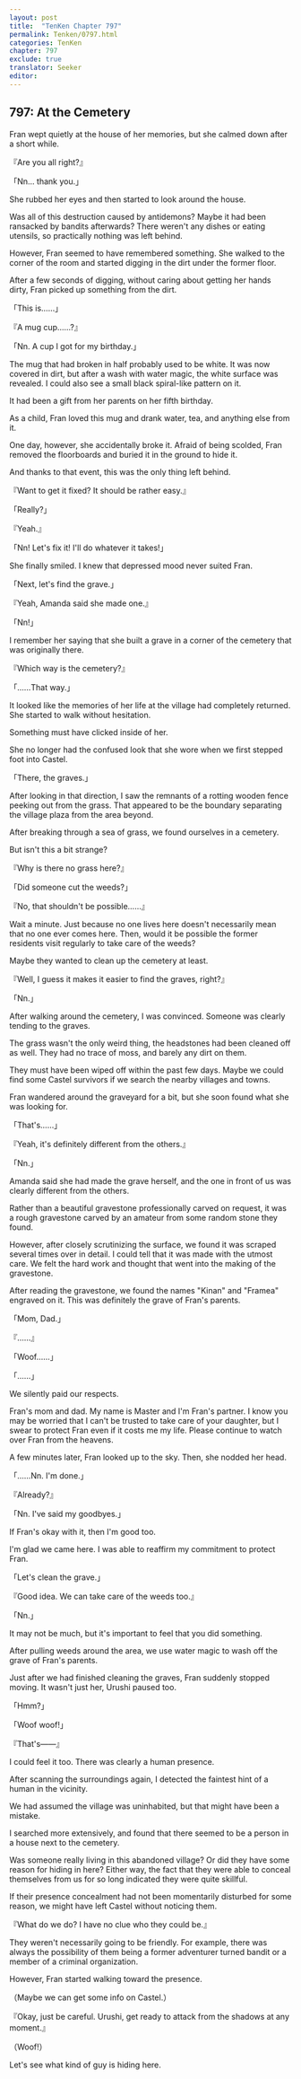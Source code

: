 ```yaml
---
layout: post
title:  "TenKen Chapter 797"
permalink: Tenken/0797.html
categories: TenKen
chapter: 797
exclude: true
translator: Seeker
editor: 
---
```

<h2 id="ch797">797: At the Cemetery</h2>

Fran wept quietly at the house of her memories, but she calmed down after a short while.

『Are you all right?』

「Nn… thank you.」

She rubbed her eyes and then started to look around the house.

Was all of this destruction caused by antidemons? Maybe it had been ransacked by bandits afterwards? There weren't any dishes or eating utensils, so practically nothing was left behind.

However, Fran seemed to have remembered something. She walked to the corner of the room and started digging in the dirt under the former floor.

After a few seconds of digging, without caring about getting her hands dirty, Fran picked up something from the dirt.

「This is……」

『A mug cup……?』

「Nn. A cup I got for my birthday.」

The mug that had broken in half probably used to be white. It was now covered in dirt, but after a wash with water magic, the white surface was revealed. I could also see a small black spiral-like pattern on it.

It had been a gift from her parents on her fifth birthday.

As a child, Fran loved this mug and drank water, tea, and anything else from it.

One day, however, she accidentally broke it. Afraid of being scolded, Fran removed the floorboards and buried it in the ground to hide it.

And thanks to that event, this was the only thing left behind.

『Want to get it fixed? It should be rather easy.』

「Really?」

『Yeah.』

「Nn! Let's fix it! I'll do whatever it takes!」

She finally smiled. I knew that depressed mood never suited Fran.

「Next, let's find the grave.」

『Yeah, Amanda said she made one.』

「Nn!」

I remember her saying that she built a grave in a corner of the cemetery that was originally there.

『Which way is the cemetery?』

「……That way.」

It looked like the memories of her life at the village had completely returned. She started to walk without hesitation.

Something must have clicked inside of her.

She no longer had the confused look that she wore when we first stepped foot into Castel.

「There, the graves.」

After looking in that direction, I saw the remnants of a rotting wooden fence peeking out from the grass. That appeared to be the boundary separating the village plaza from the area beyond.

After breaking through a sea of grass, we found ourselves in a cemetery.

But isn't this a bit strange?

『Why is there no grass here?』

「Did someone cut the weeds?」

『No, that shouldn't be possible……』

Wait a minute. Just because no one lives here doesn't necessarily mean that no one ever comes here. Then, would it be possible the former residents visit regularly to take care of the weeds?

Maybe they wanted to clean up the cemetery at least.

『Well, I guess it makes it easier to find the graves, right?』

「Nn.」

After walking around the cemetery, I was convinced. Someone was clearly tending to the graves.

The grass wasn't the only weird thing, the headstones had been cleaned off as well. They had no trace of moss, and barely any dirt on them.

They must have been wiped off within the past few days. Maybe we could find some Castel survivors if we search the nearby villages and towns.

Fran wandered around the graveyard for a bit, but she soon found what she was looking for.

「That's……」

『Yeah, it's definitely different from the others.』

「Nn.」

Amanda said she had made the grave herself, and the one in front of us was clearly different from the others.

Rather than a beautiful gravestone professionally carved on request, it was a rough gravestone carved by an amateur from some random stone they found.

However, after closely scrutinizing the surface, we found it was scraped several times over in detail. I could tell that it was made with the utmost care. We felt the hard work and thought that went into the making of the gravestone.

After reading the gravestone, we found the names "Kinan" and "Framea" engraved on it. This was definitely the grave of Fran's parents.

「Mom, Dad.」

『……』

「Woof……」

「……」

We silently paid our respects.

Fran's mom and dad. My name is Master and I'm Fran's partner. I know you may be worried that I can't be trusted to take care of your daughter, but I swear to protect Fran even if it costs me my life. Please continue to watch over Fran from the heavens.

A few minutes later, Fran looked up to the sky. Then, she nodded her head.

「……Nn. I'm done.」

『Already?』

「Nn. I've said my goodbyes.」

If Fran's okay with it, then I'm good too.

I'm glad we came here. I was able to reaffirm my commitment to protect Fran.

「Let's clean the grave.」

『Good idea. We can take care of the weeds too.』

「Nn.」

It may not be much, but it's important to feel that you did something.

After pulling weeds around the area, we use water magic to wash off the grave of Fran's parents.

Just after we had finished cleaning the graves, Fran suddenly stopped moving. It wasn't just her, Urushi paused too.

「Hmm?」

「Woof woof!」

『That's――』

I could feel it too. There was clearly a human presence.

After scanning the surroundings again, I detected the faintest hint of a human in the vicinity.

We had assumed the village was uninhabited, but that might have been a mistake.

I searched more extensively, and found that there seemed to be a person in a house next to the cemetery.

Was someone really living in this abandoned village? Or did they have some reason for hiding in here? Either way, the fact that they were able to conceal themselves from us for so long indicated they were quite skillful.

If their presence concealment had not been momentarily disturbed for some reason, we might have left Castel without noticing them.

『What do we do? I have no clue who they could be.』

They weren't necessarily going to be friendly. For example, there was always the possibility of them being a former adventurer turned bandit or a member of a criminal organization.

However, Fran started walking toward the presence.

（Maybe we can get some info on Castel.）

『Okay, just be careful. Urushi, get ready to attack from the shadows at any moment.』

（Woof!）

Let's see what kind of guy is hiding here.



